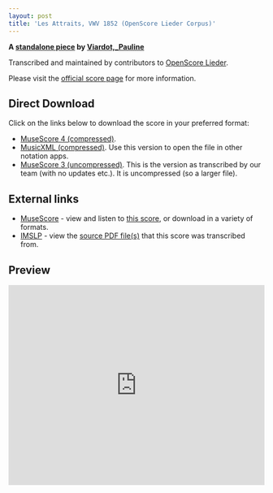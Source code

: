 ```yaml
---
layout: post
title: 'Les Attraits, VWV 1852 (OpenScore Lieder Corpus)'
---
```


__A [standalone piece](https://fourscoreandmore.org/OpenScore/Viardot%2C_Pauline/_/) by [Viardot,_Pauline](https://fourscoreandmore.org/OpenScore/Viardot%2C_Pauline)__

Transcribed and maintained by contributors to [OpenScore Lieder].

Please visit the [official score page] for more information.

[official score page]: https://musescore.com/openscore-lieder-corpus/scores/6581364
[OpenScore Lieder]: https://musescore.com/openscore-lieder-corpus

## Direct Download

Click on the links below to download the score in your preferred format:
- [MuseScore 4 (compressed)](https://fourscoreandmore.org/OpenScore/Viardot%2C_Pauline/_/Les_Attraits%2C_VWV_1852.mscz).
- [MusicXML (compressed)](https://fourscoreandmore.org/OpenScore/Viardot%2C_Pauline/_/Les_Attraits%2C_VWV_1852.mxl). Use this version to open the file in other notation apps.
- [MuseScore 3 (uncompressed)](https://raw.githubusercontent.com/OpenScore/Lieder/refs/heads/main/scores/Viardot%2C_Pauline/_/Les_Attraits%2C_VWV_1852/lc6581364.mscx). This is the version as transcribed by our team (with no updates etc.). It is uncompressed (so a larger file).

## External links

- [MuseScore] - view and listen to [this score][MuseScore], or download in a variety of formats.
- [IMSLP] - view the [source PDF file(s)][IMSLP] that this score was transcribed from.

[MuseScore]: https://musescore.com/score/6581364
[IMSLP]: https://imslp.org/wiki/Special:ReverseLookup/581582

## Preview

<iframe width="100%" height="394" src="https://musescore.com/openscore-lieder-corpus/scores/6581364/embed" frameborder="0" allowfullscreen allow="autoplay; fullscreen"></iframe>
